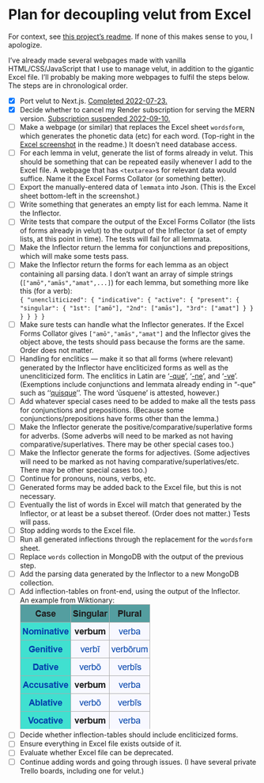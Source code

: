 # Plan for decoupling velut from Excel

For context, see [this project’s readme](https://github.com/DuncanRitchie/velut#readme). If none of this makes sense to you, I apologize.

I’ve already made several webpages made with vanilla HTML/CSS/JavaScript that I use to manage velut, in addition to the gigantic Excel file. I’ll probably be making more webpages to fulfil the steps below. The steps are in chronological order.

- [x] Port velut to Next.js. <ins>Completed 2022-07-23.</ins>
- [x] Decide whether to cancel my Render subscription for serving the MERN version. <ins>Subscription suspended 2022-09-10.</ins>
- [ ] Make a webpage (or similar) that replaces the Excel sheet `wordsform`, which generates the phonetic data (etc) for each word. (Top-right in the [Excel screenshot](https://github.com/DuncanRitchie/velut#excel) in the readme.) It doesn’t need database access.
- [ ] For each lemma in velut, generate the list of forms already in velut. This should be something that can be repeated easily whenever I add to the Excel file. A webpage that has `<textarea>`s for relevant data would suffice. Name it the Excel Forms Collator (or something better).
- [ ] Export the manually-entered data of `lemmata` into Json. (This is the Excel sheet bottom-left in the screenshot.)
- [ ] Write something that generates an empty list for each lemma. Name it the Inflector.
- [ ] Write tests that compare the output of the Excel Forms Collator (the lists of forms already in velut) to the output of the Inflector (a set of empty lists, at this point in time). The tests will fail for all lemmata.
- [ ] Make the Inflector return the lemma for conjunctions and prepositions, which will make some tests pass.
- [ ] Make the Inflector return the forms for each lemma as an object containing all parsing data. I don’t want an array of simple strings (`["amō","amās","amat",...]`) for each lemma, but something more like this (for a verb):<br>
      ```
          {
            "unencliticized": {
              "indicative": {
                "active": {
                  "present": {
                    "singular": {
                      "1st": ["amō"],
                      "2nd": ["amās"],
                      "3rd": ["amat"]
                    }
                  }
                }
              }
            }
          }
      ```
- [ ] Make sure tests can handle what the Inflector generates. If the Excel Forms Collator gives `["amō","amās","amat"]` and the Inflector gives the object above, the tests should pass because the forms are the same. Order does not matter.
- [ ] Handling for enclitics — make it so that all forms (where relevant) generated by the Inflector have encliticized forms as well as the unencliticized form. The enclitics in Latin are ‘[-que](https://www.velut.co.uk/-que)’, ‘[-ne](https://www.velut.co.uk/-ne)’, and ‘[-ve](https://www.velut.co.uk/-ve)’. (Exemptions include conjunctions and lemmata already ending in “-que” such as ‘‘[quisque](https://www.velut.co.uk/quisque)’’. The word ‘ūsquene’ is attested, however.)
- [ ] Add whatever special cases need to be added to make all the tests pass for conjunctions and prepositions. (Because some conjunctions/prepositions have forms other than the lemma.)
- [ ] Make the Inflector generate the positive/comparative/superlative forms for adverbs. (Some adverbs will need to be marked as not having comparative/superlatives. There may be other special cases too.)
- [ ] Make the Inflector generate the forms for adjectives. (Some adjectives will need to be marked as not having comparative/superlatives/etc. There may be other special cases too.)
- [ ] Continue for pronouns, nouns, verbs, etc.
- [ ] Generated forms may be added back to the Excel file, but this is not necessary.
- [ ] Eventually the list of words in Excel will match that generated by the Inflector, or at least be a subset thereof. (Order does not matter.) Tests will pass.
- [ ] Stop adding words to the Excel file.
- [ ] Run all generated inflections through the replacement for the `wordsform` sheet.
- [ ] Replace `words` collection in MongoDB with the output of the previous step.
- [ ] Add the parsing data generated by the Inflector to a new MongoDB collection.
- [ ] Add inflection-tables on front-end, using the output of the Inflector.<br>
      An example from Wiktionary:<br>
      ![Declension table for the noun ‘verbum’, with singular and plural forms for the six grammatical cases](https://github.com/DuncanRitchie/velut-screenshots/blob/main/compressed/wiktionary-declension-table.png)
- [ ] Decide whether inflection-tables should include encliticized forms.
- [ ] Ensure everything in Excel file exists outside of it.
- [ ] Evaluate whether Excel file can be deprecated.
- [ ] Continue adding words and going through issues. (I have several private Trello boards, including one for velut.)
